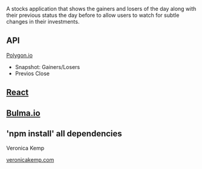A stocks application that shows the gainers and losers of the day along with their previous status the day before to allow users to watch for subtle changes in their investments.

## API
[Polygon.io](https://polygon.io)
- Snapshot: Gainers/Losers
- Previos Close

## [React](https://reactjs.org/)
## [Bulma.io](https://bulma.io)

## 'npm install' all dependencies

Veronica Kemp

[veronicakemp.com](https://veronicakemp.com)
